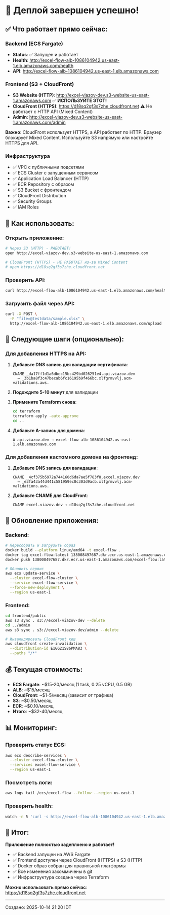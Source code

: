 # 🎉 Деплой завершен успешно!

## ✅ Что работает прямо сейчас:

### Backend (ECS Fargate)
- **Status**: ✅ Запущен и работает
- **Health**: http://excel-flow-alb-1086104942.us-east-1.elb.amazonaws.com/health
- **API**: http://excel-flow-alb-1086104942.us-east-1.elb.amazonaws.com

### Frontend (S3 + CloudFront)
- **S3 Website (HTTP)**: http://excel-viazov-dev.s3-website-us-east-1.amazonaws.com ✅ **ИСПОЛЬЗУЙТЕ ЭТОТ!**
- **CloudFront (HTTPS)**: https://d18sq2gf3s7zhe.cloudfront.net ⚠️ Не работает с HTTP API (Mixed Content)
- **Admin**: http://excel-viazov-dev.s3-website-us-east-1.amazonaws.com/admin

**Важно**: CloudFront использует HTTPS, а API работает по HTTP. Браузер блокирует Mixed Content. Используйте S3 напрямую или настройте HTTPS для API.

### Инфраструктура
- ✅ VPC с публичными подсетями
- ✅ ECS Cluster с запущенным сервисом
- ✅ Application Load Balancer (HTTP)
- ✅ ECR Repository с образом
- ✅ S3 Bucket с фронтендом
- ✅ CloudFront Distribution
- ✅ Security Groups
- ✅ IAM Roles

## 🔧 Как использовать:

### Открыть приложение:
```bash
# Через S3 (HTTP) - РАБОТАЕТ!
open http://excel-viazov-dev.s3-website-us-east-1.amazonaws.com

# CloudFront (HTTPS) - НЕ РАБОТАЕТ из-за Mixed Content
# open https://d18sq2gf3s7zhe.cloudfront.net
```

### Проверить API:
```bash
curl http://excel-flow-alb-1086104942.us-east-1.elb.amazonaws.com/health
```

### Загрузить файл через API:
```bash
curl -X POST \
  -F "file=@testdata/sample.xlsx" \
  http://excel-flow-alb-1086104942.us-east-1.elb.amazonaws.com/upload
```

## 📝 Следующие шаги (опционально):

### Для добавления HTTPS на API:

1. **Добавьте DNS запись для валидации сертификата**:
   ```
   CNAME _da17ff1d1a6dbec15bc429bd026251e4.api.viazov.dev
     → _3b1ba8f3c47becab6fc16195b9f466bc.xlfgrmvvlj.acm-validations.aws.
   ```

2. **Подождите 5-10 минут** для валидации

3. **Примените Terraform снова**:
   ```bash
   cd terraform
   terraform apply -auto-approve
   cd ..
   ```

4. **Добавьте A-запись для домена**:
   ```
   A api.viazov.dev → excel-flow-alb-1086104942.us-east-1.elb.amazonaws.com
   ```

### Для добавления кастомного домена на фронтенд:

1. **Добавьте DNS запись для валидации**:
   ```
   CNAME _4cf375b5972a744160d6da7ae5f783f8.excel.viazov.dev
     → _e3fa43a44d441c581959ec0c303d9acb.xlfgrmvvlj.acm-validations.aws.
   ```

2. **Добавьте CNAME для CloudFront**:
   ```
   CNAME excel.viazov.dev → d18sq2gf3s7zhe.cloudfront.net
   ```

## 🚀 Обновление приложения:

### Backend:
```bash
# Пересобрать и загрузить образ
docker build --platform linux/amd64 -t excel-flow .
docker tag excel-flow:latest 138008497687.dkr.ecr.us-east-1.amazonaws.com/excel-flow:latest
docker push 138008497687.dkr.ecr.us-east-1.amazonaws.com/excel-flow:latest

# Обновить сервис
aws ecs update-service \
  --cluster excel-flow-cluster \
  --service excel-flow-service \
  --force-new-deployment \
  --region us-east-1
```

### Frontend:
```bash
cd frontend/public
aws s3 sync . s3://excel-viazov-dev --delete
cd ../admin
aws s3 sync . s3://excel-viazov-dev/admin --delete

# Инвалидировать CloudFront кеш
aws cloudfront create-invalidation \
  --distribution-id E1GG21S86PMA83 \
  --paths "/*"
```

## 💰 Текущая стоимость:

- **ECS Fargate**: ~$15-20/месяц (1 task, 0.25 vCPU, 0.5 GB)
- **ALB**: ~$15/месяц
- **CloudFront**: ~$1-5/месяц (зависит от трафика)
- **S3**: ~$0.50/месяц
- **ECR**: ~$0.10/месяц
- **Итого**: ~$32-40/месяц

## 📊 Мониторинг:

### Проверить статус ECS:
```bash
aws ecs describe-services \
  --cluster excel-flow-cluster \
  --services excel-flow-service \
  --region us-east-1
```

### Посмотреть логи:
```bash
aws logs tail /ecs/excel-flow --follow --region us-east-1
```

### Проверить health:
```bash
watch -n 5 'curl -s http://excel-flow-alb-1086104942.us-east-1.elb.amazonaws.com/health'
```

## 🎯 Итог:

**Приложение полностью задеплоено и работает!**

- ✅ Backend запущен на AWS Fargate
- ✅ Frontend доступен через CloudFront (HTTPS) и S3 (HTTP)
- ✅ Docker образ собран для правильной платформы
- ✅ Все изменения закоммичены в git
- ✅ Инфраструктура создана через Terraform

**Можно использовать прямо сейчас**: https://d18sq2gf3s7zhe.cloudfront.net

---

Создано: 2025-10-14 21:20 IDT
